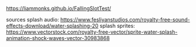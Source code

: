 https://liammonks.github.io/FallingSlotTest/

sources
splash audio: https://www.fesliyanstudios.com/royalty-free-sound-effects-download/water-splashing-20
splash sprites: https://www.vectorstock.com/royalty-free-vector/sprite-water-splash-animation-shock-waves-vector-30983868